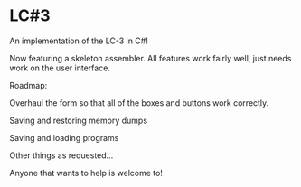 # LC#3

An implementation of the LC-3 in C#!

Now featuring a skeleton assembler.
All features work fairly well, just needs work on the user interface.

Roadmap:

Overhaul the form so that all of the boxes and buttons work correctly.

Saving and restoring memory dumps

Saving and loading programs

Other things as requested...

Anyone that wants to help is welcome to!
